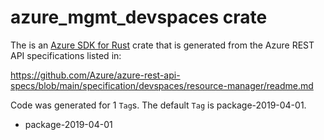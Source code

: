 # azure_mgmt_devspaces crate

The is an [Azure SDK for Rust](https://github.com/Azure/azure-sdk-for-rust) crate that is generated from the Azure REST API specifications listed in:

https://github.com/Azure/azure-rest-api-specs/blob/main/specification/devspaces/resource-manager/readme.md

Code was generated for 1 `Tag`s. The default `Tag` is package-2019-04-01.


- package-2019-04-01